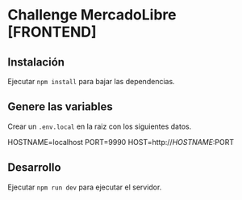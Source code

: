 # Challenge MercadoLibre [FRONTEND]

## Instalación

Ejecutar `npm install` para bajar las dependencias.

## Genere las variables

Crear un `.env.local` en la raiz con los siguientes datos.

HOSTNAME=localhost
PORT=9990
HOST=http://$HOSTNAME:$PORT

## Desarrollo

Ejecutar `npm run dev` para ejecutar el servidor.



